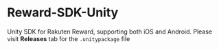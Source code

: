 # Reward-SDK-Unity
Unity SDK for Rakuten Reward, supporting both iOS and Android. Please visit **Releases** tab for the `.unitypackage` file
